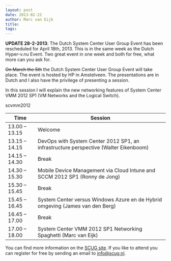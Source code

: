 ```yaml
---
layout: post
date: 2013-02-22
author: Marc van Eijk
title: 
tags: 
---
```

**UPDATE 28-2-2013**: The Dutch System Center User Group Event has been rescheduled for April 18th, 2013. This is in the same week as the Dutch Hyper-v.nu Event. Two great event in one week and both for free, what more can you ask for.

~~On March the 5th~~ the Dutch System Center User Group Event will take place.  The event is hosted by HP in Amstelveen. The presentations are in Dutch and I also have the privilege of presenting a session.

In this session I will explain the new networking features of System Center VMM 2012 SP1 (VM Networks and the Logical Switch).

scvmm2012

Time | Session 
--- | ---
13.00 – 13.15 | Welcome
13.15 – 14.15 | DevOps with System Center 2012 SP1, an infrastructure perspective (Walter Eikenboom)
14.15 – 14.30 | Break
14.30 – 15.30 | Mobile Device Management via Cloud Intune and SCCM 2012 SP1 (Ronny de Jong)
15.30 – 15.45 | Break
15.45 – 16.45 | System Center versus Windows Azure en de Hybrid omgeving (James van den Berg)
16.45 – 17.00 | Break
17.00 – 18.00 | System Center VMM 2012 SP1 Networking Spaghetti (Marc van Eijk)

You can find more information on the [SCUG site](http://www.scug.nl/2013/02/08/agenda-scug-bijeenkomst-5-maart-2013/). If you like to attend you can register for free by sending an email to [info@scug.nl](mailto:info@scug.nl).
